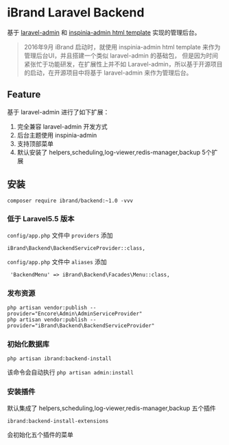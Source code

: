 # iBrand Laravel Backend

基于 [laravel-admin][1]  和 [inspinia-admin html template][2] 实现的管理后台。

> 2016年9月 iBrand 启动时，就使用 inspinia-admin html template 来作为管理后台UI，并且搭建一个类似 laravel-admin 的基础包，
但是因为时间紧张忙于功能研发，在扩展性上并不如 Laravel-admin，所以基于开源项目的启动，在开源项目中将基于 laravel-admin 来作为管理后台。

## Feature
基于 laravel-admin 进行了如下扩展：
1. 完全兼容 laravel-admin 开发方式
2. 后台主题使用 inspinia-admin
3. 支持顶部菜单
4. 默认安装了 helpers,scheduling,log-viewer,redis-manager,backup 5个扩展

## 安装

```
composer require ibrand/backend:~1.0 -vvv
```

### 低于 Laravel5.5 版本

`config/app.php` 文件中 `providers` 添加

```
iBrand\Backend\BackendServiceProvider::class,
```
`config/app.php` 文件中 `aliases` 添加

```
 'BackendMenu' => iBrand\Backend\Facades\Menu::class,
```

### 发布资源

```
php artisan vendor:publish --provider="Encore\Admin\AdminServiceProvider"
php artisan vendor:publish --provider="iBrand\Backend\BackendServiceProvider"
```

### 初始化数据库

```
php artisan ibrand:backend-install
```
该命令会自动执行 `php artisan admin:install`

### 安装插件

默认集成了 helpers,scheduling,log-viewer,redis-manager,backup 五个插件
```
ibrand:backend-install-extensions
```
会初始化五个插件的菜单



  [1]: https://github.com/z-song/laravel-admin
  [2]: http://webapplayers.com/inspinia_admin-v2.7.1/

